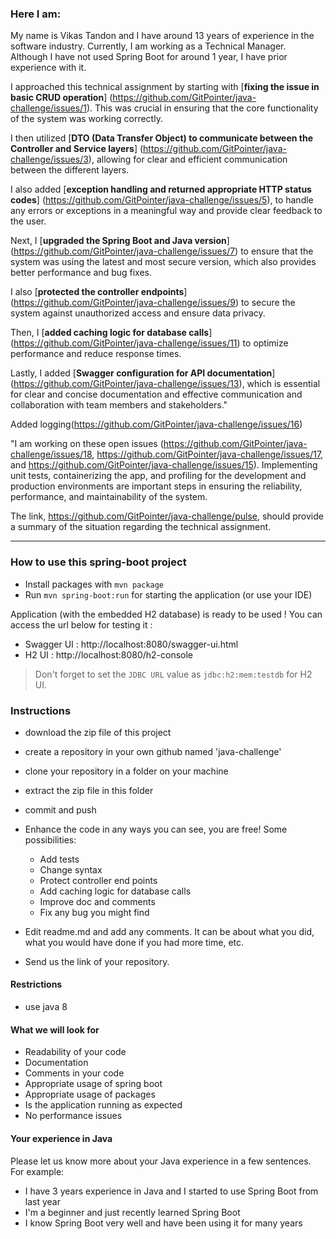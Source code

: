 ### Here I am:
My name is Vikas Tandon and I have around 13 years of experience in the software industry. Currently, I am working as a Technical Manager. Although I have not used Spring Boot for around 1 year, I have prior experience with it.

 I approached this technical assignment by starting with [**fixing the issue in basic CRUD operation**] (https://github.com/GitPointer/java-challenge/issues/1). This was crucial in ensuring that the core functionality of the system was working correctly. 
 
 I then utilized [**DTO (Data Transfer Object) to communicate between the Controller and Service layers**] (https://github.com/GitPointer/java-challenge/issues/3), allowing for clear and efficient communication between the different layers. 
 
 I also added [**exception handling and returned appropriate HTTP status codes**] (https://github.com/GitPointer/java-challenge/issues/5), to handle any errors or exceptions in a meaningful way and provide clear feedback to the user.

Next, I [**upgraded the Spring Boot and Java version**] (https://github.com/GitPointer/java-challenge/issues/7) to ensure that the system was using the latest and most secure version, which also provides better performance and bug fixes. 

I also [**protected the controller endpoints**] (https://github.com/GitPointer/java-challenge/issues/9) to secure the system against unauthorized access and ensure data privacy. 

Then, I [**added caching logic for database calls**] (https://github.com/GitPointer/java-challenge/issues/11) to optimize performance and reduce response times. 

Lastly, I added [**Swagger configuration for API documentation**] (https://github.com/GitPointer/java-challenge/issues/13), which is essential for clear and concise documentation and effective communication and collaboration with team members and stakeholders."

Added logging(https://github.com/GitPointer/java-challenge/issues/16) 

"I am working on these open issues (https://github.com/GitPointer/java-challenge/issues/18, https://github.com/GitPointer/java-challenge/issues/17,  and https://github.com/GitPointer/java-challenge/issues/15). Implementing unit tests, containerizing the app, and profiling for the development and production environments are important steps in ensuring the reliability, performance, and maintainability of the system.


The link, https://github.com/GitPointer/java-challenge/pulse, should provide a summary of the situation regarding the technical assignment.

-------------------------------------------------------------------------------------------------------------------------------------------------------

### How to use this spring-boot project

- Install packages with `mvn package`
- Run `mvn spring-boot:run` for starting the application (or use your IDE)

Application (with the embedded H2 database) is ready to be used ! You can access the url below for testing it :

- Swagger UI : http://localhost:8080/swagger-ui.html
- H2 UI : http://localhost:8080/h2-console

> Don't forget to set the `JDBC URL` value as `jdbc:h2:mem:testdb` for H2 UI.



### Instructions

- download the zip file of this project
- create a repository in your own github named 'java-challenge'
- clone your repository in a folder on your machine
- extract the zip file in this folder
- commit and push

- Enhance the code in any ways you can see, you are free! Some possibilities:
  - Add tests
  - Change syntax
  - Protect controller end points
  - Add caching logic for database calls
  - Improve doc and comments
  - Fix any bug you might find
- Edit readme.md and add any comments. It can be about what you did, what you would have done if you had more time, etc.
- Send us the link of your repository.

#### Restrictions
- use java 8


#### What we will look for
- Readability of your code
- Documentation
- Comments in your code 
- Appropriate usage of spring boot
- Appropriate usage of packages
- Is the application running as expected
- No performance issues

#### Your experience in Java

Please let us know more about your Java experience in a few sentences. For example:

- I have 3 years experience in Java and I started to use Spring Boot from last year
- I'm a beginner and just recently learned Spring Boot
- I know Spring Boot very well and have been using it for many years

